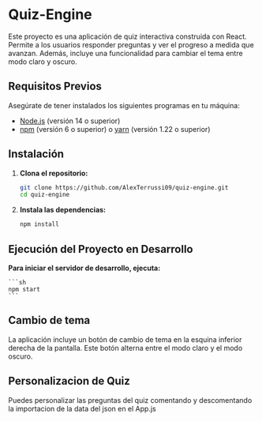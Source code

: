 # Quiz-Engine

Este proyecto es una aplicación de quiz interactiva construida con React. Permite a los usuarios responder preguntas y ver el progreso a medida que avanzan. Además, incluye una funcionalidad para cambiar el tema entre modo claro y oscuro.

## Requisitos Previos

Asegúrate de tener instalados los siguientes programas en tu máquina:

- [Node.js](https://nodejs.org/) (versión 14 o superior)
- [npm](https://www.npmjs.com/) (versión 6 o superior) o [yarn](https://yarnpkg.com/) (versión 1.22 o superior)

## Instalación

1. **Clona el repositorio:**

    ```sh
    git clone https://github.com/AlexTerrussi09/quiz-engine.git
    cd quiz-engine
    ```

2. **Instala las dependencias:**

    ```sh
    npm install
    ```

## Ejecución del Proyecto en Desarrollo

**Para iniciar el servidor de desarrollo, ejecuta:**

    ```sh
    npm start
    ```

## Cambio de tema
La aplicación incluye un botón de cambio de tema en la esquina inferior derecha de la pantalla. Este botón alterna entre el modo claro y el modo oscuro.

## Personalizacion de Quiz
Puedes personalizar las preguntas del quiz comentando y descomentando la importacion de la data del json en el App.js


